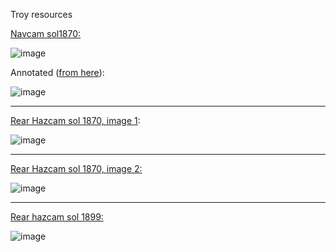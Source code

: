 Troy resources

[Navcam sol1870:](https://pds-imaging.jpl.nasa.gov/data/mer/spirit/mer2ho_0xxx/browse/sol1870/rdr/2r292377818fflb126p1395l0m1.img.jpg)

![image](https://user-images.githubusercontent.com/1620953/175823559-54c77150-fa5e-4302-a94f-158597a84e6e.png)


Annotated ([from here](https://agupubs.onlinelibrary.wiley.com/doi/10.1029/2010JE003633)):

![image](https://user-images.githubusercontent.com/1620953/175823615-8c021f71-a813-4525-b158-2c95964f33d9.png)

-------

[Rear Hazcam sol 1870, image 1](https://pds-imaging.jpl.nasa.gov/data/mer/spirit/mer2ho_0xxx/browse/sol1870/rdr/2r292380411fflb159p1312l0m1.img.jpg): 

![image](https://user-images.githubusercontent.com/1620953/175823501-36fc9082-6645-4f51-9e5d-e1da4e8ac691.png)



-------

[Rear Hazcam sol 1870, image 2:](https://pds-imaging.jpl.nasa.gov/data/mer/spirit/mer2ho_0xxx/browse/sol1870/rdr/2r292380411fflb159p1312l0m1.img.jpg)

![image](https://user-images.githubusercontent.com/1620953/175823536-3791eede-5c94-40dc-b890-a628398ba74e.png)

-------

[Rear hazcam sol 1899:](https://pds-imaging.jpl.nasa.gov/data/mer/spirit/mer2ho_0xxx/browse/sol1899/rdr/2r294958155fflb1dnp1354l0m1.img.jpg)

![image](https://user-images.githubusercontent.com/1620953/175823842-f8deb47a-f4e2-48fc-bc27-4457d52e635e.png)



